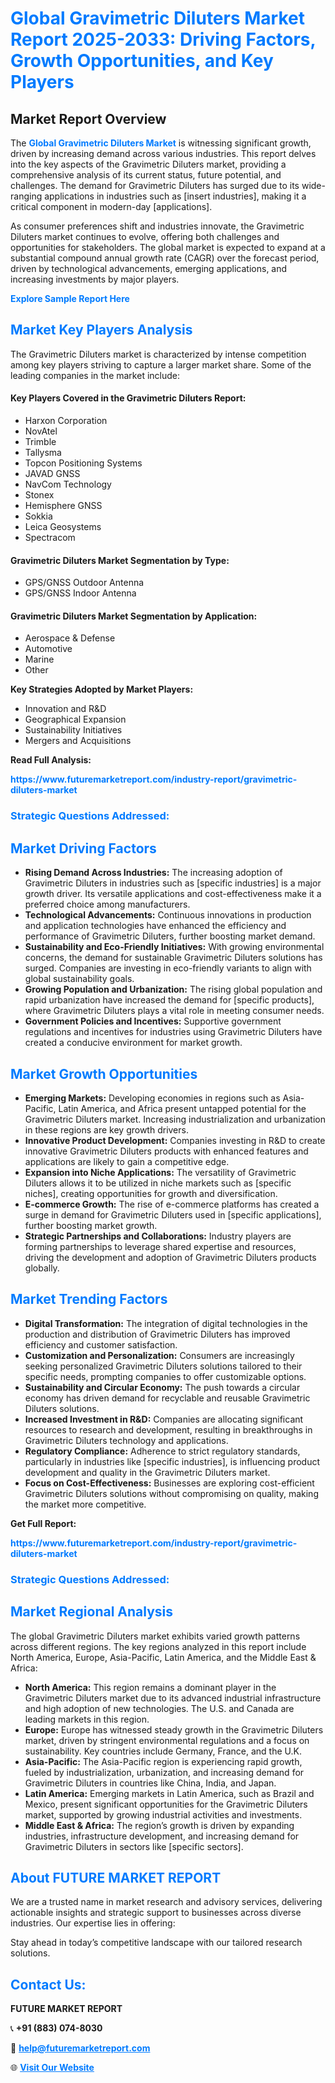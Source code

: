 <h1 style="color: #007BFF;">Global Gravimetric Diluters Market Report 2025-2033: Driving Factors, Growth Opportunities, and Key Players</h1>

<section id="overview">
<h2>Market Report Overview</h2>
<p>The <a href="https://www.futuremarketreport.com/industry-report/gravimetric-diluters-market" style="color: #007BFF; text-decoration: none;"><strong>Global Gravimetric Diluters Market</strong></a> is witnessing significant growth, driven by increasing demand across various industries. This report delves into the key aspects of the Gravimetric Diluters market, providing a comprehensive analysis of its current status, future potential, and challenges. The demand for Gravimetric Diluters has surged due to its wide-ranging applications in industries such as [insert industries], making it a critical component in modern-day [applications].</p>
<p>As consumer preferences shift and industries innovate, the Gravimetric Diluters market continues to evolve, offering both challenges and opportunities for stakeholders. The global market is expected to expand at a substantial compound annual growth rate (CAGR) over the forecast period, driven by technological advancements, emerging applications, and increasing investments by major players.</p>
</section>

<section id="overview">
<p><a href="https://www.futuremarketreport.com/request-sample/reportId=32396" style="color: #007BFF; text-decoration: none;"><strong>Explore Sample Report Here</strong></a></p>
</section>

<section id="key-players">
<h2 style="color: #007BFF;">Market Key Players Analysis</h2>
<p>The Gravimetric Diluters market is characterized by intense competition among key players striving to capture a larger market share. Some of the leading companies in the market include:</p>
<h4>Key Players Covered in the Gravimetric Diluters Report:</h4>
<ul><li>Harxon Corporation</li><li>NovAtel</li><li>Trimble</li><li>Tallysma</li><li>Topcon Positioning Systems</li><li>JAVAD GNSS</li><li>NavCom Technology</li><li>Stonex</li><li>Hemisphere GNSS</li><li>Sokkia</li><li>Leica Geosystems</li><li>Spectracom</li></ul>
<h4>Gravimetric Diluters Market Segmentation by Type:</h4>
<ul><li>GPS/GNSS Outdoor Antenna</li><li>GPS/GNSS Indoor Antenna</li></ul>

<h4>Gravimetric Diluters Market Segmentation by Application:</h4>
<ul><li>Aerospace &amp; Defense</li><li>Automotive</li><li>Marine</li><li>Other</li></ul>
<p><strong>Key Strategies Adopted by Market Players:</strong></p>
<ul>
<li>Innovation and R&D</li>
<li>Geographical Expansion</li>
<li>Sustainability Initiatives</li>
<li>Mergers and Acquisitions</li>
</ul>
</section>

<section>
<p><strong>Read Full Analysis: </strong></p><a href="https://www.futuremarketreport.com/industry-report/gravimetric-diluters-market" style="color: #007BFF; text-decoration: none;"><strong>https://www.futuremarketreport.com/industry-report/gravimetric-diluters-market</strong></a>
<h3 style="color: #007BFF;">Strategic Questions Addressed:</h3>
</section>

<section id="driving-factors">
<h2 style="color: #007BFF;">Market Driving Factors</h2>
<ul>
<li><strong>Rising Demand Across Industries:</strong> The increasing adoption of Gravimetric Diluters in industries such as [specific industries] is a major growth driver. Its versatile applications and cost-effectiveness make it a preferred choice among manufacturers.</li>
<li><strong>Technological Advancements:</strong> Continuous innovations in production and application technologies have enhanced the efficiency and performance of Gravimetric Diluters, further boosting market demand.</li>
<li><strong>Sustainability and Eco-Friendly Initiatives:</strong> With growing environmental concerns, the demand for sustainable Gravimetric Diluters solutions has surged. Companies are investing in eco-friendly variants to align with global sustainability goals.</li>
<li><strong>Growing Population and Urbanization:</strong> The rising global population and rapid urbanization have increased the demand for [specific products], where Gravimetric Diluters plays a vital role in meeting consumer needs.</li>
<li><strong>Government Policies and Incentives:</strong> Supportive government regulations and incentives for industries using Gravimetric Diluters have created a conducive environment for market growth.</li>
</ul>
</section>

<section id="growth-opportunities">
<h2 style="color: #007BFF;">Market Growth Opportunities</h2>
<ul>
<li><strong>Emerging Markets:</strong> Developing economies in regions such as Asia-Pacific, Latin America, and Africa present untapped potential for the Gravimetric Diluters market. Increasing industrialization and urbanization in these regions are key growth drivers.</li>
<li><strong>Innovative Product Development:</strong> Companies investing in R&D to create innovative Gravimetric Diluters products with enhanced features and applications are likely to gain a competitive edge.</li>
<li><strong>Expansion into Niche Applications:</strong> The versatility of Gravimetric Diluters allows it to be utilized in niche markets such as [specific niches], creating opportunities for growth and diversification.</li>
<li><strong>E-commerce Growth:</strong> The rise of e-commerce platforms has created a surge in demand for Gravimetric Diluters used in [specific applications], further boosting market growth.</li>
<li><strong>Strategic Partnerships and Collaborations:</strong> Industry players are forming partnerships to leverage shared expertise and resources, driving the development and adoption of Gravimetric Diluters products globally.</li>
</ul>
</section>

<section id="trending-factors">
<h2 style="color: #007BFF;">Market Trending Factors</h2>
<ul>
<li><strong>Digital Transformation:</strong> The integration of digital technologies in the production and distribution of Gravimetric Diluters has improved efficiency and customer satisfaction.</li>
<li><strong>Customization and Personalization:</strong> Consumers are increasingly seeking personalized Gravimetric Diluters solutions tailored to their specific needs, prompting companies to offer customizable options.</li>
<li><strong>Sustainability and Circular Economy:</strong> The push towards a circular economy has driven demand for recyclable and reusable Gravimetric Diluters solutions.</li>
<li><strong>Increased Investment in R&D:</strong> Companies are allocating significant resources to research and development, resulting in breakthroughs in Gravimetric Diluters technology and applications.</li>
<li><strong>Regulatory Compliance:</strong> Adherence to strict regulatory standards, particularly in industries like [specific industries], is influencing product development and quality in the Gravimetric Diluters market.</li>
<li><strong>Focus on Cost-Effectiveness:</strong> Businesses are exploring cost-efficient Gravimetric Diluters solutions without compromising on quality, making the market more competitive.</li>
</ul>
</section>

<section>
<p><strong>Get Full Report: </strong></p><a href="https://www.futuremarketreport.com/industry-report/gravimetric-diluters-market" style="color: #007BFF; text-decoration: none;"><strong>https://www.futuremarketreport.com/industry-report/gravimetric-diluters-market</strong></a>
<h3 style="color: #007BFF;">Strategic Questions Addressed:</h3>
</section>


<section id="regional-analysis">
<h2 style="color: #007BFF;">Market Regional Analysis</h2>
<p>The global Gravimetric Diluters market exhibits varied growth patterns across different regions. The key regions analyzed in this report include North America, Europe, Asia-Pacific, Latin America, and the Middle East & Africa:</p>
<ul>
<li><strong>North America:</strong> This region remains a dominant player in the Gravimetric Diluters market due to its advanced industrial infrastructure and high adoption of new technologies. The U.S. and Canada are leading markets in this region.</li>
<li><strong>Europe:</strong> Europe has witnessed steady growth in the Gravimetric Diluters market, driven by stringent environmental regulations and a focus on sustainability. Key countries include Germany, France, and the U.K.</li>
<li><strong>Asia-Pacific:</strong> The Asia-Pacific region is experiencing rapid growth, fueled by industrialization, urbanization, and increasing demand for Gravimetric Diluters in countries like China, India, and Japan.</li>
<li><strong>Latin America:</strong> Emerging markets in Latin America, such as Brazil and Mexico, present significant opportunities for the Gravimetric Diluters market, supported by growing industrial activities and investments.</li>
<li><strong>Middle East & Africa:</strong> The region’s growth is driven by expanding industries, infrastructure development, and increasing demand for Gravimetric Diluters in sectors like [specific sectors].</li>
</ul>
</section>

<footer>
<h2 style="color: #007BFF;">About FUTURE MARKET REPORT</h2>
<p>We are a trusted name in market research and advisory services, delivering actionable insights and strategic support to businesses across diverse industries. Our expertise lies in offering:</p>

<p>Stay ahead in today’s competitive landscape with our tailored research solutions.</p>

<h2 style="color: #007BFF;">Contact Us:</h2>
<p><strong>FUTURE MARKET REPORT</strong></p>
<p>📞 <strong>+91 (883) 074-8030</strong></p>
<p>📧 <strong><a href="mailto:help@futuremarketreport.com" style="color: #007BFF;">help@futuremarketreport.com</a></strong></p>
<p>🌐 <strong><a href="https://www.futuremarketreport.com/" style="color: #007BFF;">Visit Our Website</a></strong></p>
</footer>